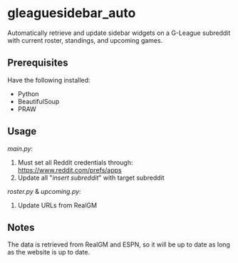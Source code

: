 # gleaguesidebar_auto

Automatically retrieve and update sidebar widgets on a G-League subreddit with current roster, standings, and upcoming games.

## Prerequisites
Have the following installed:
* Python
* BeautifulSoup
* PRAW

## Usage
*main.py*:
1. Must set all Reddit credentials through: https://www.reddit.com/prefs/apps
2. Update all "*insert subreddit*" with target subreddit   

*roster.py* & *upcoming.py*:
1. Update URLs from RealGM

## Notes
The data is retrieved from RealGM and ESPN, so it will be up to date as long as the website is up to date.

